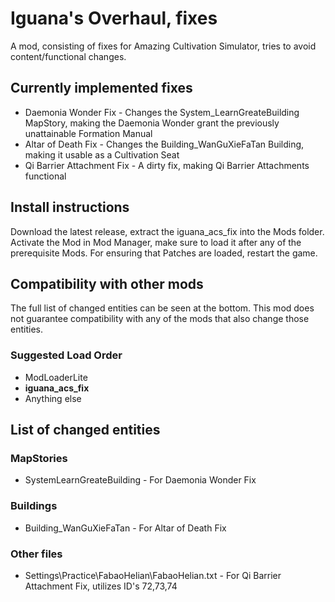 # Iguana's Overhaul, fixes
A mod, consisting of fixes for Amazing Cultivation Simulator, tries to avoid content/functional changes.

## Currently implemented fixes

* Daemonia Wonder Fix - Changes the System_LearnGreateBuilding MapStory, making the Daemonia Wonder grant the previously unattainable Formation Manual
* Altar of Death Fix - Changes the Building_WanGuXieFaTan Building, making it usable as a Cultivation Seat
* Qi Barrier Attachment Fix - A dirty fix, making Qi Barrier Attachments functional

## Install instructions

Download the latest release, extract the iguana_acs_fix into the Mods folder.
Activate the Mod in Mod Manager, make sure to load it after any of the prerequisite Mods.
For ensuring that Patches are loaded, restart the game.

## Compatibility with other mods

The full list of changed entities can be seen at the bottom. This mod does not guarantee compatibility with any of the mods that also change those entities.

### Suggested Load Order

* ModLoaderLite
* **iguana_acs_fix**
* Anything else

## List of changed entities

### MapStories

* SystemLearnGreateBuilding - For Daemonia Wonder Fix

### Buildings

* Building_WanGuXieFaTan - For Altar of Death Fix

### Other files

* Settings\Practice\FabaoHelian\FabaoHelian.txt - For Qi Barrier Attachment Fix, utilizes ID's 72,73,74